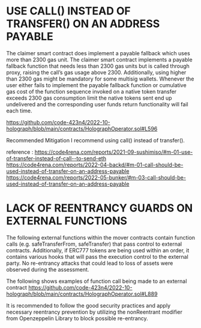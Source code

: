# USE CALL() INSTEAD OF TRANSFER() ON AN ADDRESS PAYABLE 
The claimer smart contract does implement a payable fallback which uses more than 2300 gas unit.
The claimer smart contract implements a payable fallback function that needs less than 2300 gas units but is called through proxy, raising the call’s gas usage above 2300.
Additionally, using higher than 2300 gas might be mandatory for some multisig wallets.
Whenever the user either fails to implement the payable fallback function or cumulative gas cost of the function sequence invoked on a native token transfer exceeds 2300 gas consumption limit the native tokens sent end up undelivered and the corresponding user funds return functionality will fail each time.

https://github.com/code-423n4/2022-10-holograph/blob/main/contracts/HolographOperator.sol#L596

Recommended Mitigation
I recommend using call() instead of transfer().


reference  :
https://code4rena.com/reports/2021-09-sushimiso/#m-01-use-of-transfer-instead-of-call--to-send-eth
https://code4rena.com/reports/2022-04-backd/#m-01-call-should-be-used-instead-of-transfer-on-an-address-payable
https://code4rena.com/reports/2022-05-bunker/#m-03-call-should-be-used-instead-of-transfer-on-an-address-payable

# LACK OF REENTRANCY GUARDS ON EXTERNAL FUNCTIONS
The following external functions within the mover contracts contain function calls (e.g. safeTransferFrom, safeTransfer) that pass control to external contracts. Additionally, if ERC777 tokens are being used within an order, it contains various hooks that will pass the execution control to the external party.
No re-entrancy attacks that could lead to loss of assets were observed during the assessment.

The following shows examples of function call being made to an external contract
https://github.com/code-423n4/2022-10-holograph/blob/main/contracts/HolographOperator.sol#L889

It is recommended to follow the good security practices and apply necessary reentrancy prevention by utilizing the nonReentrant modifier from Openzeppelin Library to block possible re-entrancy.
